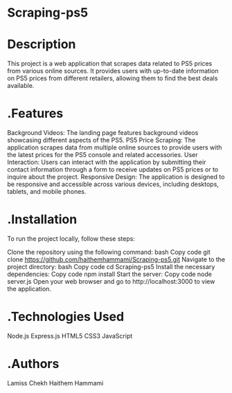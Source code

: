 # Scraping-ps5

# Description
This project is a web application that scrapes data related to PS5 prices from various online sources. It provides users with up-to-date information on PS5 prices from different retailers, allowing them to find the best deals available.

# .Features
Background Videos: The landing page features background videos showcasing different aspects of the PS5.
PS5 Price Scraping: The application scrapes data from multiple online sources to provide users with the latest prices for the PS5 console and related accessories.
User Interaction: Users can interact with the application by submitting their contact information through a form to receive updates on PS5 prices or to inquire about the project.
Responsive Design: The application is designed to be responsive and accessible across various devices, including desktops, tablets, and mobile phones.

# .Installation
To run the project locally, follow these steps:

Clone the repository using the following command:
bash
Copy code
git clone https://github.com/haithemhammami/Scraping-ps5.git
Navigate to the project directory:
bash
Copy code
cd Scraping-ps5
Install the necessary dependencies:
Copy code
npm install
Start the server:
Copy code
node server.js
Open your web browser and go to http://localhost:3000 to view the application.

# .Technologies Used
Node.js
Express.js
HTML5
CSS3
JavaScript

# .Authors
Lamiss Chekh
Haithem Hammami
